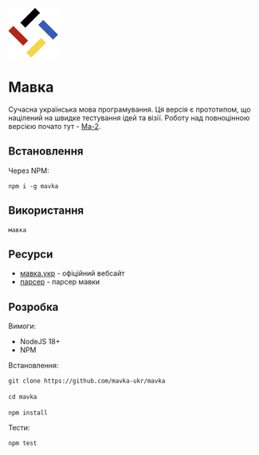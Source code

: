 ![logo](./assets/logo.png)

# Мавка

Сучасна українська мова програмування. Ця версія є прототипом, що націлений на швидке тестування ідей та візії. Роботу над повноцінною версією почато тут - [Ма-2](https://github.com/mavka-ukr/ma-2).

## Встановлення

Через NPM:

```shell
npm i -g mavka
```

## Використання

```shell
мавка
```

## Ресурси

- [мавка.укр](https://мавка.укр) - офіційний вебсайт
- [парсер](https://github.com/mavka-ukr/parser) - парсер мавки

## Розробка

Вимоги:

- NodeJS 18+
- NPM

Встановлення:

```shell
git clone https://github.com/mavka-ukr/mavka

cd mavka

npm install
```

Тести:

```shell
npm test
```

